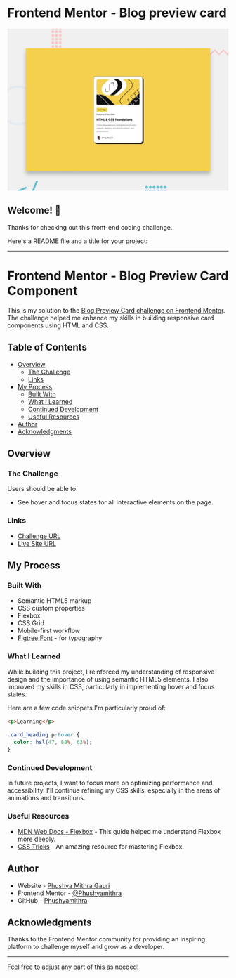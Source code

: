 # Frontend Mentor - Blog preview card

![Design preview for the Blog preview card coding challenge](./preview.jpg)

## Welcome! 👋

Thanks for checking out this front-end coding challenge.

Here's a README file and a title for your project:

---

# Frontend Mentor - Blog Preview Card Component

This is my solution to the [Blog Preview Card challenge on Frontend Mentor](https://www.frontendmentor.io/challenges/blog-preview-card-ckPaj01IcS). The challenge helped me enhance my skills in building responsive card components using HTML and CSS.

## Table of Contents

- [Overview](#overview)
  - [The Challenge](#the-challenge)
  - [Links](#links)
- [My Process](#my-process)
  - [Built With](#built-with)
  - [What I Learned](#what-i-learned)
  - [Continued Development](#continued-development)
  - [Useful Resources](#useful-resources)
- [Author](#author)
- [Acknowledgments](#acknowledgments)

## Overview

### The Challenge

Users should be able to:

- See hover and focus states for all interactive elements on the page.

### Links

- [Challenge URL ](https://www.frontendmentor.io/solutions/blog-preview-card-component)
- [Live Site URL](https://phushyamithra.github.io/Frontend-Mentor-Blog-View-Card/)

## My Process

### Built With

- Semantic HTML5 markup
- CSS custom properties
- Flexbox
- CSS Grid
- Mobile-first workflow
- [Figtree Font](https://fonts.google.com/specimen/Figtree) - for typography

### What I Learned

While building this project, I reinforced my understanding of responsive design and the importance of using semantic HTML5 elements. I also improved my skills in CSS, particularly in implementing hover and focus states.

Here are a few code snippets I'm particularly proud of:

```html
<p>Learning</p>
```

```css
.card_heading p:hover {
  color: hsl(47, 88%, 63%);
}
```

### Continued Development

In future projects, I want to focus more on optimizing performance and accessibility. I'll continue refining my CSS skills, especially in the areas of animations and transitions.

### Useful Resources

- [MDN Web Docs - Flexbox](https://developer.mozilla.org/en-US/docs/Web/CSS/CSS_Flexible_Box_Layout) - This guide helped me understand Flexbox more deeply.
- [CSS Tricks](https://css-tricks.com/snippets/css/a-guide-to-flexbox/) - An amazing resource for mastering Flexbox.

## Author

- Website - [Phushya Mithra Gauri](https://portfolio-mine-kappa.vercel.app/)
- Frontend Mentor - [@Phushyamithra](https://www.frontendmentor.io/profile/Phushyamithra)
- GitHub - [Phushyamithra](https://github.com/Phushyamithra)

## Acknowledgments

Thanks to the Frontend Mentor community for providing an inspiring platform to challenge myself and grow as a developer.

---

Feel free to adjust any part of this as needed!
